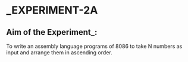 # _EXPERIMENT-2A
## Aim of the Experiment_:<br/>
To write an assembly language programs of 8086 to take N numbers as input and 
arrange them in ascending order.
